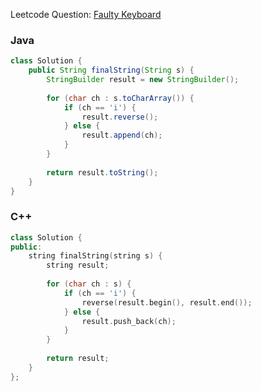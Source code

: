 Leetcode Question: [Faulty Keyboard](https://leetcode.com/problems/faulty-keyboard/)

### Java
```java
class Solution {
    public String finalString(String s) {
        StringBuilder result = new StringBuilder();
        
        for (char ch : s.toCharArray()) {
            if (ch == 'i') {
                result.reverse();
            } else {
                result.append(ch);
            }
        }
        
        return result.toString();
    }
}
```

### C++
```cpp
class Solution {
public:
    string finalString(string s) {
        string result;
        
        for (char ch : s) {
            if (ch == 'i') {
                reverse(result.begin(), result.end());
            } else {
                result.push_back(ch);
            }
        }
        
        return result;
    }
};
```
